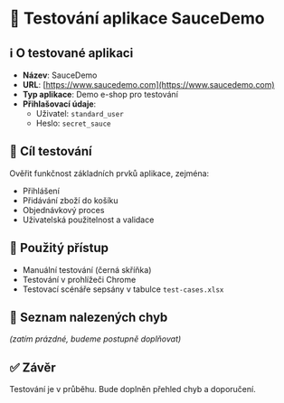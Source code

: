 # 🧪 Testování aplikace SauceDemo

## ℹ️ O testované aplikaci
- **Název**: SauceDemo
- **URL**: [https://www.saucedemo.com](https://www.saucedemo.com)
- **Typ aplikace**: Demo e-shop pro testování
- **Přihlašovací údaje**:  
  - Uživatel: `standard_user`  
  - Heslo: `secret_sauce`

## 🎯 Cíl testování
Ověřit funkčnost základních prvků aplikace, zejména:
- Přihlášení
- Přidávání zboží do košíku
- Objednávkový proces
- Uživatelská použitelnost a validace

## 🧭 Použitý přístup
- Manuální testování (černá skříňka)
- Testování v prohlížeči Chrome
- Testovací scénáře sepsány v tabulce `test-cases.xlsx`

## 🐞 Seznam nalezených chyb
*(zatím prázdné, budeme postupně doplňovat)*

## ✅ Závěr
Testování je v průběhu. Bude doplněn přehled chyb a doporučení.
